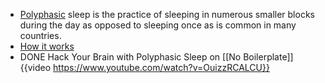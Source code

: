 - [Polyphasic](https://www.polyphasic.net/) sleep is the practice of sleeping in numerous smaller blocks during the day as opposed to sleeping once as is common in many countries.
- [How it works](https://www.polyphasic.net/how-it-works/)
- DONE Hack Your Brain with Polyphasic Sleep on [[No Boilerplate]]
  {{video https://www.youtube.com/watch?v=OuizzRCALCU}}